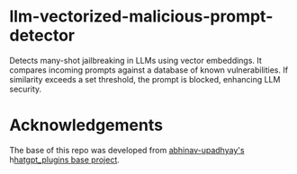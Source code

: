 # llm-vectorized-malicious-prompt-detector
Detects many-shot jailbreaking in LLMs using vector embeddings. It compares incoming prompts against a database of known vulnerabilities. If similarity exceeds a set threshold, the prompt is blocked, enhancing LLM security.

# Acknowledgements
The base of this repo was developed from [abhinav-upadhyay's](https://github.com/abhinav-upadhyay) h[hatgpt_plugins base project](ttps://github.com/abhinav-upadhyay/chatgpt_plugins). 
